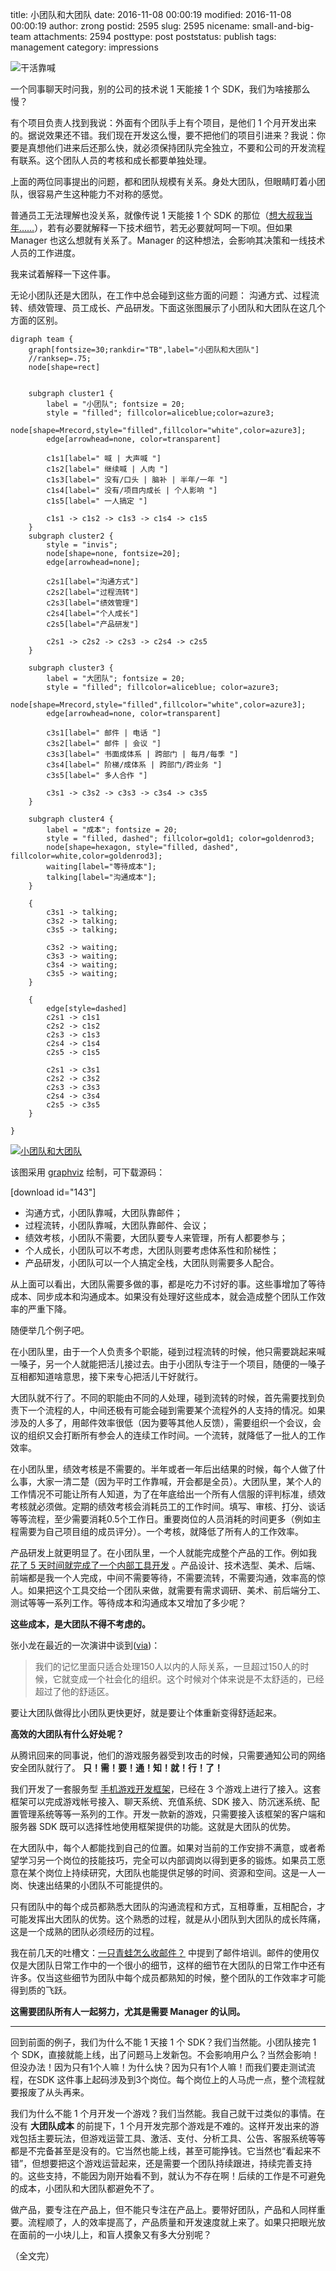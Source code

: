 title: 小团队和大团队
date: 2016-11-08 00:00:19
modified: 2016-11-08 00:00:19
author: zrong
postid: 2595
slug: 2595
nicename: small-and-big-team
attachments: 2594
posttype: post
poststatus: publish
tags: management
category: impressions

![干活靠喊][51]

一个同事聊天时问我，别的公司的技术说 1 天能接 1 个 SDK，我们为啥接那么慢？

有个项目负责人找到我说：外面有个团队手上有个项目，是他们 1 个月开发出来的。据说效果还不错。我们现在开发这么慢，要不把他们的项目引进来？我说：你要是真想他们进来后还那么快，就必须保持团队完全独立，不要和公司的开发流程有联系。这个团队人员的考核和成长都要单独处理。

上面的两位同事提出的问题，都和团队规模有关系。身处大团队，但眼睛盯着小团队，很容易产生这种能力不对称的感觉。

普通员工无法理解也没关系，就像传说 1 天能接 1 个 SDK 的那位（[想大叔我当年……][1]），若有必要就解释一下技术细节，若无必要就呵呵一下呗。但如果 Manager 也这么想就有关系了。Manager 的这种想法，会影响其决策和一线技术人员的工作进度。

我来试着解释一下这件事。 <!--more-->

无论小团队还是大团队，在工作中总会碰到这些方面的问题： 沟通方式、过程流转、绩效管理、员工成长、产品研发。下面这张图展示了小团队和大团队在这几个方面的区别。


``` #graphviz team
digraph team {
    graph[fontsize=30;rankdir="TB",label="小团队和大团队"]
    //ranksep=.75; 
    node[shape=rect]


    subgraph cluster1 {
        label = "小团队"; fontsize = 20;
        style = "filled"; fillcolor=aliceblue;color=azure3;
        node[shape=Mrecord,style="filled",fillcolor="white",color=azure3];
        edge[arrowhead=none, color=transparent]

        c1s1[label=" 喊 | 大声喊 "]
        c1s2[label=" 继续喊 | 人肉 "]
        c1s3[label=" 没有/口头 | 脑补 | 半年/一年 "]
        c1s4[label=" 没有/项目内成长 | 个人影响 "]
        c1s5[label=" 一人搞定 "]

        c1s1 -> c1s2 -> c1s3 -> c1s4 -> c1s5
    }
    subgraph cluster2 {
        style = "invis";
        node[shape=none, fontsize=20];
        edge[arrowhead=none];

        c2s1[label="沟通方式"]
        c2s2[label="过程流转"]
        c2s3[label="绩效管理"]
        c2s4[label="个人成长"]
        c2s5[label="产品研发"]

        c2s1 -> c2s2 -> c2s3 -> c2s4 -> c2s5
    }

    subgraph cluster3 {
        label = "大团队"; fontsize = 20;
        style = "filled"; fillcolor=aliceblue; color=azure3;
        node[shape=Mrecord,style="filled",fillcolor="white",color=azure3];
        edge[arrowhead=none, color=transparent]

        c3s1[label=" 邮件 | 电话 "]
        c3s2[label=" 邮件 | 会议 "]
        c3s3[label=" 书面成体系 | 跨部门 | 每月/每季 "]
        c3s4[label=" 阶梯/成体系 | 跨部门/跨业务 "]
        c3s5[label=" 多人合作 "]

        c3s1 -> c3s2 -> c3s3 -> c3s4 -> c3s5
    }

    subgraph cluster4 {
        label = "成本"; fontsize = 20;
        style = "filled, dashed"; fillcolor=gold1; color=goldenrod3;
        node[shape=hexagon, style="filled, dashed", fillcolor=white,color=goldenrod3];
        waiting[label="等待成本"];
        talking[label="沟通成本"];
    }

    {
        c3s1 -> talking;
        c3s2 -> talking;
        c3s5 -> talking;

        c3s2 -> waiting;
        c3s3 -> waiting;
        c3s4 -> waiting;
        c3s5 -> waiting;
    }

    {
        edge[style=dashed]
        c2s1 -> c1s1
        c2s2 -> c1s2
        c2s3 -> c1s3
        c2s4 -> c1s4
        c2s5 -> c1s5

        c2s1 -> c3s1
        c2s2 -> c3s2
        c2s3 -> c3s3
        c2s4 -> c3s4
        c2s5 -> c3s5
    }

}

```
[![小团队和大团队][52]][52]

该图采用 [graphviz][2] 绘制，可下载源码：

[download id="143"]

- 沟通方式，小团队靠喊，大团队靠邮件；
- 过程流转，小团队靠喊，大团队靠邮件、会议；
- 绩效考核，小团队不需要，大团队要专人来管理，所有人都要参与；
- 个人成长，小团队可以不考虑，大团队则要考虑体系性和阶梯性；
- 产品研发，小团队可以一个人搞定全栈，大团队则需要多人配合。

从上面可以看出，大团队需要多做的事，都是吃力不讨好的事。这些事增加了等待成本、同步成本和沟通成本。如果没有处理好这些成本，就会造成整个团队工作效率的严重下降。

随便举几个例子吧。

在小团队里，由于一个人负责多个职能，碰到过程流转的时候，他只需要跳起来喊一嗓子，另一个人就能把活儿接过去。由于小团队专注于一个项目，随便的一嗓子互相都知道啥意思，接下来专心把活儿干好就行。

大团队就不行了。不同的职能由不同的人处理，碰到流转的时候，首先需要找到负责下一个流程的人，中间还极有可能会碰到需要某个流程外的人支持的情况。如果涉及的人多了，用邮件效率很低（因为要等其他人反馈），需要组织一个会议，会议的组织又会打断所有参会人的连续工作时间。一个流转，就降低了一批人的工作效率。

在小团队里，绩效考核是不需要的。半年或者一年后出结果的时候，每个人做了什么事，大家一清二楚（因为平时工作靠喊，开会都是全员）。大团队里，某个人的工作情况不可能让所有人知道，为了在年底给出一个所有人信服的评判标准，绩效考核就必须做。定期的绩效考核会消耗员工的工作时间。填写、审核、打分、谈话等等流程，至少需要消耗0.5个工作日。重要岗位的人员消耗的时间更多（例如主程需要为自己项目组的成员评分）。一个考核，就降低了所有人的工作效率。

产品研发上就更明显了。在小团队里，一个人就能完成整个产品的工作。例如我 [花了 5 天时间就完成了一个内部工具开发][4] 。产品设计、技术选型、美术、后端、前端都是我一个人完成，中间不需要等待，不需要流转，不需要沟通，效率高的惊人。如果把这个工具交给一个团队来做，就需要有需求调研、美术、前后端分工、测试等等一系列工作。等待成本和沟通成本又增加了多少呢？

**这些成本，是大团队不得不考虑的。**

张小龙在最近的一次演讲中谈到([via][3])：

> 我们的记忆里面只适合处理150人以内的人际关系，一旦超过150人的时候，它就变成一个社会化的组织。这个时候对个体来说是不太舒适的，已经超过了他的舒适区。

要让大团队做得比小团队更快更好，就是要让个体重新变得舒适起来。

**高效的大团队有什么好处呢？**

从腾讯回来的同事说，他们的游戏服务器受到攻击的时候，只需要通知公司的网络安全团队就行了。 **只！需！要！通！知！就！行！了！**

我们开发了一套服务型 [手机游戏开发框架][5]，已经在 3 个游戏上进行了接入。这套框架可以完成游戏帐号接入、聊天系统、充值系统、SDK 接入、防沉迷系统、配置管理系统等等一系列的工作。开发一款新的游戏，只需要接入该框架的客户端和服务器 SDK 既可以选择性地使用框架提供的功能。这就是大团队的优势。

在大团队中，每个人都能找到自己的位置。如果对当前的工作安排不满意，或者希望学习另一个岗位的技能技巧，完全可以内部调岗以得到更多的锻炼。如果员工愿意在某个岗位上持续研究，大团队也能提供足够的时间、资源和空间。这是一人一岗、快速出结果的小团队不可能提供的。

只有团队中的每个成员都熟悉大团队的沟通流程和方式，互相尊重，互相配合，才可能发挥出大团队的优势。这个熟悉的过程，就是从小团队到大团队的成长阵痛，这是一个成熟的团队必须经历的过程。

我在前几天的吐槽文：[一只青蛙怎么收邮件？][6] 中提到了邮件培训。邮件的使用仅仅是大团队日常工作中的一个很小的细节，这样的细节在大团队的日常工作中还有许多。仅当这些细节为团队中每个成员都熟知的时候，整个团队的工作效率才可能得到质的飞跃。

**这需要团队所有人一起努力，尤其是需要 Manager 的认同。**

----

回到前面的例子，我们为什么不能 1 天接 1 个 SDK？我们当然能。小团队接完 1 个 SDK，直接就能上线，出了问题马上发新包。不会影响用户么？当然会影响！但没办法！因为只有1个人嘛！为什么快？因为只有1个人嘛！而我们要走测试流程，在SDK 这件事上起码涉及到3个岗位。每个岗位上的人马虎一点，整个流程就要报废了从头再来。

我们为什么不能 1 个月开发一个游戏？我们当然能。我自己就干过类似的事情。在没有 **大团队成本** 的前提下，1 个月开发完那个游戏是不难的。这样开发出来的游戏包括主要玩法，但游戏运营工具、激活、支付、分析工具、公告、客服系统等等都是不完备甚至是没有的。它当然也能上线，甚至可能挣钱。它当然也“看起来不错”，但想要把这个游戏运营起来，还是需要一个团队持续跟进，持续完善支持的。这些支持，不能因为刚开始看不到，就认为不存在啊！后续的工作是不可避免的成本，小团队和大团队都避免不了。

做产品，要专注在产品上，但不能只专注在产品上。要带好团队，产品和人同样重要。流程顺了，人的效率提高了，产品质量和开发速度就上来了。如果只把眼光放在面前的一小块儿上，和盲人摸象又有多大分别呢？

（全文完）

[1]: http://zengrong.net/platform-anes
[2]: http://zengrong.net/post/tag/graphviz
[3]: http://money.163.com/16/1029/17/C4IHQ352002580S6.html
[4]: http://zengrong.net/post/2588.htm
[5]: http://zengrong.net/post/2396.htm
[6]: http://zengrong.net/post/2592.htm
[51]: http://zengrong.net/wp-content/uploads/2016/11/shout.jpg
[52]: http://zengrong.net/wp-content/uploads/2016/11/draft_3-graphviz-0.png

